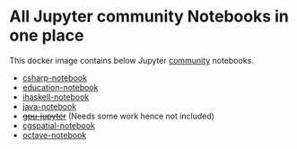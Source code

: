 # All Jupyter community Notebooks in one place
This docker image contains below Jupyter [community](https://jupyter-docker-stacks.readthedocs.io/en/latest/using/selecting.html#community-stacks) notebooks.
- [csharp-notebook](https://github.com/tlinnet/csharp-notebook)
- [education-notebook](https://github.com/umsi-mads/education-notebook)
- [ihaskell-notebook](https://github.com/jamesdbrock/ihaskell-notebook)
- [java-notebook](https://github.com/jbindinga/java-notebook)
- ~~[gpu-jupyter](https://github.com/iot-salzburg/gpu-jupyter/)~~ (Needs some work hence not included)
- [cgspatial-notebook](https://github.com/SCiO-systems/cgspatial-notebook)
- [octave-notebook](https://github.com/visitsb/jupyter-octave)